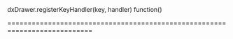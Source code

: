<!--id-->dxDrawer.registerKeyHandler(key, handler)<!--/id-->
<!--merge--><!--/merge-->
<!--hidden--><!--/hidden-->
<!--type-->function()<!--/type-->
===========================================================================
